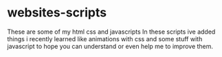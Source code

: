 # websites-scripts
These are some of my html css and javascripts
In these scripts ive added things i recently learned like animations with css and some stuff with javascript to
hope you can understand or even help me to improve them.
